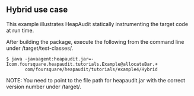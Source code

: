 ## Hybrid use case

This example illustrates HeapAudit statically instrumenting the target code at
run time.

After building the package, execute the following from the command line under
/target/test-classes/.

	$ java -javaagent:heapaudit.jar=-Icom.foursquare.heapaudit.tutorials.Example@allocateBar.+
	       com/foursquare/heapaudit/tutorials/example4/Hybrid

NOTE: You need to point to the file path for heapaudit.jar with the correct
version number under /target/.
